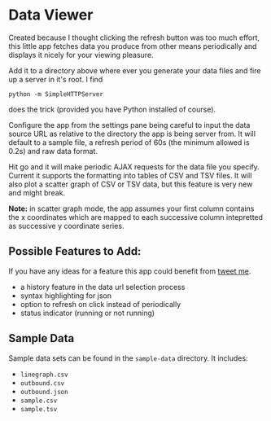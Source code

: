 Data Viewer
=============

Created because I thought clicking the refresh button was too much effort, this little app fetches data you produce from other means periodically and displays it nicely for your viewing pleasure.

Add it to a directory above where ever you generate your data files and fire up a server in it's root. I find
````
python -m SimpleHTTPServer
````
does the trick (provided you have Python installed of course).

Configure the app from the settings pane being careful to input the data source URL as relative to the directory the app is being server from. It will default to a sample file, a refresh period of 60s (the minimum allowed is 0.2s) and raw data format.

Hit go and it will make periodic AJAX requests for the data file you specify. Current it supports the formatting into tables of CSV and TSV files. It will also plot a scatter graph of CSV or TSV data, but this feature is very new and might break.

**Note:** in scatter graph mode, the app assumes your first column contains the x coordinates which are mapped to each successive column intepretted as successive y coordinate series.

## Possible Features to Add:

If you have any ideas for a feature this app could benefit from [tweet me](https://twitter.com/jeshuamaxey).

* a history feature in the data url selection process
* syntax highlighting for json
* option to refresh on click instead of periodically
* status indicator (running or not running)

## Sample Data
Sample data sets can be found in the `sample-data` directory. It includes:

* `linegraph.csv`
* `outbound.csv`
* `outbound.json`
* `sample.csv`
* `sample.tsv`
